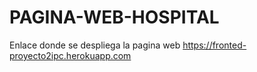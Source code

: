 # PAGINA-WEB-HOSPITAL
Enlace donde se despliega la pagina web https://fronted-proyecto2ipc.herokuapp.com
